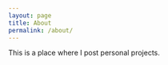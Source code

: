 ```yaml
---
layout: page
title: About
permalink: /about/
---
```


This is a place where I post personal projects. 